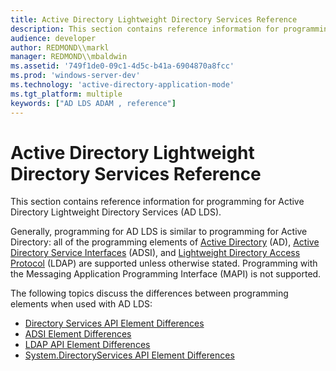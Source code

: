 ```yaml
---
title: Active Directory Lightweight Directory Services Reference
description: This section contains reference information for programming for Active Directory Lightweight Directory Services (AD LDS).
audience: developer
author: REDMOND\\markl
manager: REDMOND\\mbaldwin
ms.assetid: '749f1de0-09c1-4d5c-b41a-6904870a8fcc'
ms.prod: 'windows-server-dev'
ms.technology: 'active-directory-application-mode'
ms.tgt_platform: multiple
keywords: ["AD LDS ADAM , reference"]
---
```


# Active Directory Lightweight Directory Services Reference

This section contains reference information for programming for Active Directory Lightweight Directory Services (AD LDS).

Generally, programming for AD LDS is similar to programming for Active Directory: all of the programming elements of [Active Directory](https://msdn.microsoft.com/library/aa772146) (AD), [Active Directory Service Interfaces](https://msdn.microsoft.com/library/aa772218) (ADSI), and [Lightweight Directory Access Protocol](https://msdn.microsoft.com/library/aa366961) (LDAP) are supported unless otherwise stated. Programming with the Messaging Application Programming Interface (MAPI) is not supported.

The following topics discuss the differences between programming elements when used with AD LDS:

-   [Directory Services API Element Differences](directory-services-api-element-differences.md)
-   [ADSI Element Differences](adsi-element-differences.md)
-   [LDAP API Element Differences](ldap-api-element-differences.md)
-   [System.DirectoryServices API Element Differences](system-directoryservices-api-element-differences.md)

 

 




